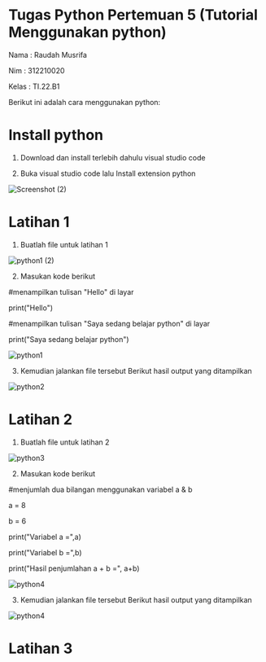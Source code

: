 # Tugas Python Pertemuan 5 (Tutorial Menggunakan python)

Nama : Raudah Musrifa

Nim : 312210020

Kelas : TI.22.B1

Berikut ini adalah cara menggunakan python:

# Install python

1. Download dan install terlebih dahulu visual studio code

2. Buka visual studio code lalu Install extension python

![Screenshot (2)](https://user-images.githubusercontent.com/115474431/196975212-f198941b-71c1-489f-9e45-ebeec3366819.png)

# Latihan 1

1. Buatlah file untuk latihan 1

![python1 (2)](https://user-images.githubusercontent.com/115474431/197197848-a8bb5301-02eb-4a2e-877c-4058ec55ec0a.PNG)

2. Masukan kode berikut

#menampilkan tulisan "Hello" di layar

print("Hello")

#menampilkan tulisan "Saya sedang belajar python" di layar

print("Saya sedang belajar python")

![python1](https://user-images.githubusercontent.com/115474431/197198294-b66d7e91-451f-4a82-ae17-dc43130e28db.PNG)

3. Kemudian jalankan file tersebut Berikut hasil output yang ditampilkan

![python2](https://user-images.githubusercontent.com/115474431/197199040-96d09144-eb6f-49ad-8e89-7f82bb345a6c.PNG)

# Latihan 2

1. Buatlah file untuk latihan 2

![python3](https://user-images.githubusercontent.com/115474431/197200224-7b252864-f432-4564-b394-ea66bbf98f13.PNG)

2. Masukan kode berikut

#menjumlah dua bilangan menggunakan variabel a & b

a = 8

b = 6

print("Variabel a =",a)

print("Variabel b =",b)

print("Hasil penjumlahan a + b =", a+b)

![python4](https://user-images.githubusercontent.com/115474431/197200478-eb6736cc-8ae6-492c-8c24-5a47a5b49df8.PNG)

3. Kemudian jalankan file tersebut Berikut hasil output yang ditampilkan

![python4](https://user-images.githubusercontent.com/115474431/197200687-1b9bc3fe-db21-473a-ad7d-6b0dd458aa8b.PNG)

# Latihan 3










